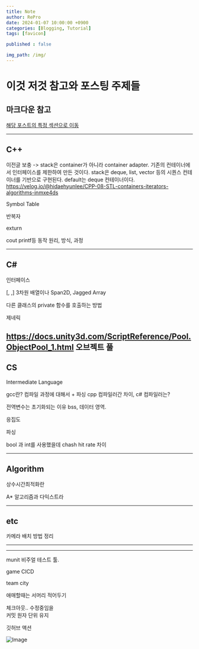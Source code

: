 ```yaml
---
title: Note
author: RePro
date: 2024-01-07 10:00:00 +0900
categories: [Blogging, Tutorial]
tags: [favicon]

published : false

img_path: /img/
---
```


# 이것 저것 참고와 포스팅 주제들

## 마크다운 참고

[해당 포스트의 특정 섹션으로 이동](/post-filename.md/#section-id)

<!-- 주석 --> 
---

## C++

이전글 보충 -> stack은 container가 아니라 container adapter. 기존의 컨테이너에서 인터페이스를 제한하여 만든 것이다.
stack은 deque, list, vector 등의 시퀀스 컨테이너를 기반으로 구현된다. default는 deque 컨테이너이다.
https://velog.io/@hidaehyunlee/CPP-08-STL-containers-iterators-algorithms-inmxe4ds


Symbol Table

반복자

exturn

cout printf등 동작 원리, 방식, 과정

---

## C#

인터페이스

[, ,] 3차원 배열이나 Span2D, Jagged Array

다른 클래스의 private 함수를 호출하는 방법

제네릭

https://docs.unity3d.com/ScriptReference/Pool.ObjectPool_1.html
오브젝트 풀
---

## CS

Intermediate Language

gcc란? 컴파일 과정에 대해서 + 파싱
cpp 컴파일러간 차이, c# 컴파일러는?


전역변수는 초기화되는 이유
bss, 데이터 영역.

응집도

파싱

bool 과 int를 사용했을데 chash hit rate 차이

---

## Algorithm

상수시간최적화란

A* 알고리즘과 다익스트라

---

## etc

카메라 배치 방법 정리


---


--- 

munit 비주얼 테스트 툴.

game CICD

team city 

애매할때는 서머리 적어두기 

체크아웃.. 수정중임을  
커밋 원자 단위 유지

깃허브 액션

![Image](https://github.com/user-attachments/assets/529861d3-1dca-46ef-800d-1eb8c0e86ee5)
